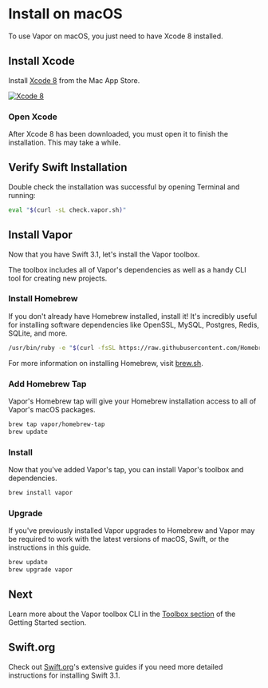 # Install on macOS

To use Vapor on macOS, you just need to have Xcode 8 installed.

## Install Xcode

Install [Xcode 8](https://itunes.apple.com/us/app/xcode/id497799835?mt=12) from the Mac App Store.

[![Xcode 8](https://cloud.githubusercontent.com/assets/1342803/18537674/2ddd8e9c-7ad5-11e6-9bc2-7155d57d20ec.png)](https://itunes.apple.com/us/app/xcode/id497799835?mt=12)

### Open Xcode

After Xcode 8 has been downloaded, you must open it to finish the installation. This may take a while.

## Verify Swift Installation

Double check the installation was successful by opening Terminal and running:

```sh
eval "$(curl -sL check.vapor.sh)"
```

## Install Vapor

Now that you have Swift 3.1, let's install the Vapor toolbox. 

The toolbox includes all of Vapor's dependencies as well as a handy CLI tool for creating new projects.

### Install Homebrew

If you don't already have Homebrew installed, install it! It's incredibly useful for installing software dependencies like OpenSSL, MySQL, Postgres, Redis, SQLite, and more.

```sh
/usr/bin/ruby -e "$(curl -fsSL https://raw.githubusercontent.com/Homebrew/install/master/install)"
```

For more information on installing Homebrew, visit [brew.sh](https://brew.sh).

### Add Homebrew Tap

Vapor's Homebrew tap will give your Homebrew installation access to all of Vapor's macOS packages.

```sh
brew tap vapor/homebrew-tap
brew update
```

### Install

Now that you've added Vapor's tap, you can install Vapor's toolbox and dependencies.

```sh
brew install vapor
```

### Upgrade

If you've previously installed Vapor upgrades to Homebrew and Vapor may be required to work with the latest versions of macOS, Swift, or the instructions in this guide.

```sh
brew update
brew upgrade vapor
```

## Next

Learn more about the Vapor toolbox CLI in the [Toolbox section](toolbox.md) of the Getting Started section.

## Swift.org

Check out [Swift.org](https://swift.org)'s extensive guides if you need more detailed instructions for installing Swift 3.1.
